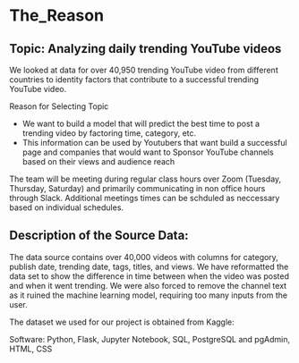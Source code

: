 # The_Reason

## Topic: Analyzing daily trending YouTube videos

We looked at data for over 40,950 trending YouTube video from different countries to identity factors that contribute to a successful trending YouTube video. 

Reason for Selecting Topic
-	We want to build a model that will predict the best time to post a trending video by factoring time, category, etc.  
-	This information can be used by Youtubers that want build a successful page and companies that would want to Sponsor YouTube channels based on their views and audience reach

The team will be meeting during regular class hours over Zoom (Tuesday, Thursday, Saturday) and primarily communicating in non office hours through Slack. Additional meetings times can be schduled as neccessary based on individual schedules.

## Description of the Source Data: 

The data source contains over 40,000 videos with columns for category, publish date, trending date, tags, titles, and views.  We have reformatted the data set to show the difference in time between when the video was posted and when it went trending.  We were also forced to remove the channel text as it ruined the machine learning model, requiring too many inputs from the user.  

The dataset we used for our project is obtained from Kaggle: [](https://www.kaggle.com/datasets/datasnaek/youtube-new)

Software: Python, Flask, Jupyter Notebook, SQL, PostgreSQL and pgAdmin, HTML, CSS

